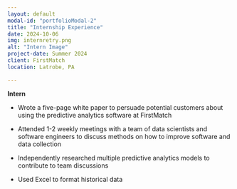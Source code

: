 ```yaml
---
layout: default
modal-id: "portfolioModal-2"
title: "Internship Experience"
date: 2024-10-06
img: internretry.png
alt: "Intern Image"
project-date: Summer 2024
client: FirstMatch
location: Latrobe, PA

---
```

 **Intern**
- Wrote a five-page white paper to persuade potential customers about using the predictive analytics software at FirstMatch

 - Attended 1-2 weekly meetings with a team of data scientists and software engineers to discuss methods on how to improve software and data collection

 - Independently researched multiple predictive analytics models to contribute to team discussions

 - Used Excel to format historical data


